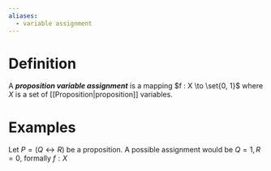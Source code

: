 ```yaml
---
aliases:
  - variable assignment
---
```

# Definition
A ___proposition variable assignment___ is a mapping $f : X \to \set{0, 1}$ where $X$ is a set of [[Proposition|proposition]] variables.
# Examples
Let $P = (Q \leftrightarrow R)$ be a proposition. A possible assignment would be $Q = 1, R = 0$, formally $f : X$